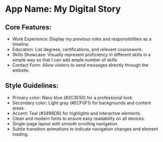 # **App Name**: My Digital Story

## Core Features:

- Work Experience: Display my previous roles and responsibilities as a timeline.
- Education: List degrees, certifications, and relevant coursework.
- Skills Showcase: Visually represent proficiency in different skills in a simple way so that I can add ample number of skills
- Contact Form: Allow visitors to send messages directly through the website.

## Style Guidelines:

- Primary color: Navy blue (#2C3E50) for a professional look.
- Secondary color: Light gray (#ECF0F1) for backgrounds and content areas.
- Accent: Teal (#3498DB) for highlights and interactive elements.
- Clean and modern fonts to ensure easy readability on all devices.
- Single-page layout with smooth scrolling navigation.
- Subtle transition animations to indicate navigation changes and element loading.